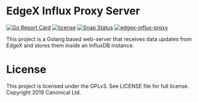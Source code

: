 # EdgeX Influx Proxy Server

[![Go Report Card](https://goreportcard.com/badge/github.com/anonymouse64/edgex-influx-proxy)](https://goreportcard.com/report/github.com/anonymouse64/edgex-influx-proxy)
[![license](https://img.shields.io/badge/license-GPLv3-blue.svg)](LICENSE)
[![Snap Status](https://build.snapcraft.io/badge/anonymouse64/edgex-influx-proxy.svg)](https://build.snapcraft.io/user/anonymouse64/edgex-influx-proxy)
[![edgex-influx-proxy](https://snapcraft.io/edgex-influx-proxy/badge.svg)](https://snapcraft.io/edgex-influx-proxy)

This project is a Golang based web-server that receives data updates from EdgeX and stores them inside an InfluxDB instance.

# License
This project is licensed under the GPLv3. See LICENSE file for full license. Copyright 2019 Canonical Ltd.

